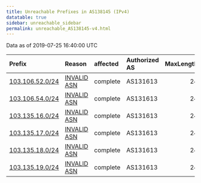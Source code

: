 ```yaml
---
title: Unreachable Prefixes in AS138145 (IPv4)
datatable: true
sidebar: unreachable_sidebar
permalink: unreachable_AS138145-v4.html
---
```


Data as of 2019-07-25 16:40:00 UTC


<div class="datatable-begin"></div>

| Prefix                                                   | Reason                                                                                                  | affected   | Authorized AS   |   MaxLength | Anchor                                       |   unreachable /24s |
|:---------------------------------------------------------|:--------------------------------------------------------------------------------------------------------|:-----------|:----------------|------------:|:---------------------------------------------|-------------------:|
| [103.106.52.0/24](https://stat.ripe.net/103.106.52.0/24) | [INVALID ASN](https://rpki-validator.ripe.net/announcement-preview?asn=AS138145&prefix=103.106.52.0/24) | complete   | AS131613        |          24 | [APNIC](unreachable_APNIC_RPKI_Root-v4.html) |                  1 |
| [103.106.54.0/24](https://stat.ripe.net/103.106.54.0/24) | [INVALID ASN](https://rpki-validator.ripe.net/announcement-preview?asn=AS138145&prefix=103.106.54.0/24) | complete   | AS131613        |          24 | [APNIC](unreachable_APNIC_RPKI_Root-v4.html) |                  1 |
| [103.135.16.0/24](https://stat.ripe.net/103.135.16.0/24) | [INVALID ASN](https://rpki-validator.ripe.net/announcement-preview?asn=AS138145&prefix=103.135.16.0/24) | complete   | AS131613        |          24 | [APNIC](unreachable_APNIC_RPKI_Root-v4.html) |                  1 |
| [103.135.17.0/24](https://stat.ripe.net/103.135.17.0/24) | [INVALID ASN](https://rpki-validator.ripe.net/announcement-preview?asn=AS138145&prefix=103.135.17.0/24) | complete   | AS131613        |          24 | [APNIC](unreachable_APNIC_RPKI_Root-v4.html) |                  1 |
| [103.135.18.0/24](https://stat.ripe.net/103.135.18.0/24) | [INVALID ASN](https://rpki-validator.ripe.net/announcement-preview?asn=AS138145&prefix=103.135.18.0/24) | complete   | AS131613        |          24 | [APNIC](unreachable_APNIC_RPKI_Root-v4.html) |                  1 |
| [103.135.19.0/24](https://stat.ripe.net/103.135.19.0/24) | [INVALID ASN](https://rpki-validator.ripe.net/announcement-preview?asn=AS138145&prefix=103.135.19.0/24) | complete   | AS131613        |          24 | [APNIC](unreachable_APNIC_RPKI_Root-v4.html) |                  1 |

<div class="datatable-end"></div>